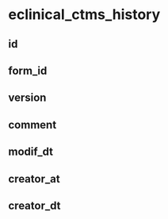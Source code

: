 # eclinical_ctms_history
## id
## form_id
## version
## comment
## modif_dt
## creator_at
## creator_dt